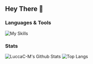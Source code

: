 ## Hey There :wave:

### Languages & Tools
![My Skills](https://skillicons.dev/icons?i=c,cpp,bash,git)

### Stats
![LuccaC-M's Github Stats](https://github-readme-stats.vercel.app/api?username=LuccaC-M&count_private=true&show_icons=true&theme=vue)
![Top Langs](https://github-readme-stats.vercel.app/api/top-langs/?username=LuccaC-Mt&theme=vue)
